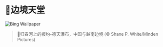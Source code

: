 # 🔖边境天堂

![Bing Wallpaper](https://www.bing.com/th?id=OHR.VietnamFalls_ZH-CN9659529108_1920x1080.jpg&rf=LaDigue_1920x1080.jpg&pid=hp)

> 📝归春河上的板约-德天瀑布，中国与越南边境 (© Shane P. White/Minden Pictures)
